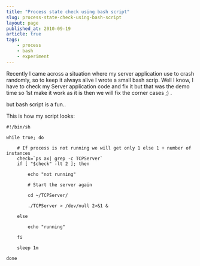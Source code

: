 ```yaml
---
title: "Process state check using bash script"
slug: process-state-check-using-bash-script
layout: page
published_at: 2010-09-19
article: true
tags:
    - process
    - bash
    - experiment
---
```


Recently I came across a situation where my server application use to crash randomly, so to keep it always alive I wrote a small bash scrip. Well I know, I have to check my Server application code and fix it but that was the demo time so 1st make it work as it is then we will fix the corner cases ;) .

but bash script is a fun..

This is how my script looks:
```
#!/bin/sh

while true; do
    
    # If process is not running we will get only 1 else 1 + number of instances
    check=`ps ax| grep -c TCPServer`
    if [ "$check" -lt 2 ]; then
        
        echo "not running"
        
        # Start the server again
        
        cd ~/TCPServer/
        
        ./TCPServer > /dev/null 2>&1 &
        
    else
        
        echo "running"
        
    fi
    
    sleep 1m
    
done
```
